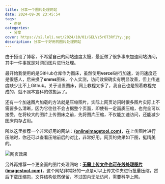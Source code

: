 ```yaml
---
title: 分享一个图片处理网站
date: 2024-09-30 23:45:54
tags:
  - 杂记
categories:
  - 分享
cover: https://s2.loli.net/2024/10/01/GELVz5rOT3Rf1Yy.jpg
description: 分享一个好用的图片处理网站
---
```


由于搭设了博客，不希望自己的网站速度太慢，最近做了很多事来加速网站访问，其中一件事就是对网页图片进行处理。

最开始我使用的是GitHub仓库作为图床，虽然使用**vercel**进行加速，访问速度还是很感人，后来换了**smms**图床，个人实测，访问效果确实有明显改善，但上传速度缺少比不上Github。关于设置图床，网上教程太多了，我自己也是照着教程完成的，就不照本宣科的做搬运了。

还有一个加速图片加载的方法就是压缩图片，实际上网页访问时很多图片实际上不需要多么清晰，因为它往往不会占据整个页面，即使有一定画质压缩，也完全可以接受，在将较大的图片上传图床之前，先将图片压缩，不仅能加速访问，还能减少图床内存占用。

所以这里推荐一个非常好用的网站：[**(onlineimagetool.com)**](https://www.onlineimagetool.com/zh/)，在上传图片进行压缩时，你还可以查看压缩前后的对比，非常好用。网页的效果如下图，挺精美的。

![网页效果](https://s2.loli.net/2024/09/30/s3m4xTKdw8ZLvkV.jpg)

另外再推荐一个更全面的图片处理网站：[**无需上传文件也可在线处理图片 (imagestool.com)**](https://imagestool.com/zh_CN/)，这个网站非常好的一点是可以上传文件夹进行批量压缩，然后下载压缩包，文件结构依然保留，不过国内无法访问，需要科学上网。


